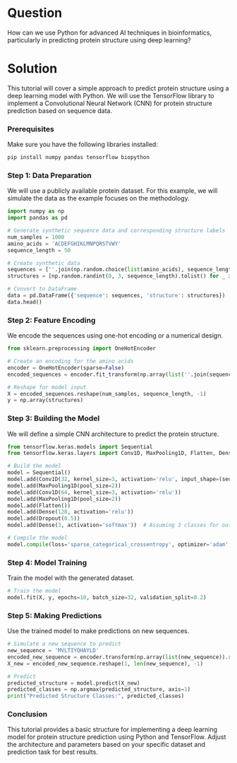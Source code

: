 # Question
How can we use Python for advanced AI techniques in bioinformatics, particularly in predicting protein structure using deep learning? 

# Solution

This tutorial will cover a simple approach to predict protein structure using a deep learning model with Python. We will use the TensorFlow library to implement a Convolutional Neural Network (CNN) for protein structure prediction based on sequence data.

### Prerequisites

Make sure you have the following libraries installed:

```bash
pip install numpy pandas tensorflow biopython
```

### Step 1: Data Preparation

We will use a publicly available protein dataset. For this example, we will simulate the data as the example focuses on the methodology.

```python
import numpy as np
import pandas as pd

# Generate synthetic sequence data and corresponding structure labels
num_samples = 1000
amino_acids = 'ACDEFGHIKLMNPQRSTVWY'
sequence_length = 50

# Create synthetic data
sequences = [''.join(np.random.choice(list(amino_acids), sequence_length)) for _ in range(num_samples)]
structures = [np.random.randint(0, 3, sequence_length).tolist() for _ in range(num_samples)]  # 3 classes: 0, 1, 2

# Convert to DataFrame
data = pd.DataFrame({'sequence': sequences, 'structure': structures})
data.head()
```

### Step 2: Feature Encoding

We encode the sequences using one-hot encoding or a numerical design.

```python
from sklearn.preprocessing import OneHotEncoder

# Create an encoding for the amino acids
encoder = OneHotEncoder(sparse=False)
encoded_sequences = encoder.fit_transform(np.array(list(''.join(sequences))).reshape(-1, 1))

# Reshape for model input
X = encoded_sequences.reshape(num_samples, sequence_length, -1)
y = np.array(structures)
```

### Step 3: Building the Model

We will define a simple CNN architecture to predict the protein structure.

```python
from tensorflow.keras.models import Sequential
from tensorflow.keras.layers import Conv1D, MaxPooling1D, Flatten, Dense, Dropout

# Build the model
model = Sequential()
model.add(Conv1D(32, kernel_size=3, activation='relu', input_shape=(sequence_length, len(amino_acids))))
model.add(MaxPooling1D(pool_size=2))
model.add(Conv1D(64, kernel_size=3, activation='relu'))
model.add(MaxPooling1D(pool_size=2))
model.add(Flatten())
model.add(Dense(128, activation='relu'))
model.add(Dropout(0.5))
model.add(Dense(3, activation='softmax'))  # Assuming 3 classes for output

# Compile the model
model.compile(loss='sparse_categorical_crossentropy', optimizer='adam', metrics=['accuracy'])
```

### Step 4: Model Training

Train the model with the generated dataset.

```python
# Train the model
model.fit(X, y, epochs=10, batch_size=32, validation_split=0.2)
```

### Step 5: Making Predictions

Use the trained model to make predictions on new sequences.

```python
# Simulate a new sequence to predict
new_sequence = 'MVLTIYQHAYLD'
encoded_new_sequence = encoder.transform(np.array(list(new_sequence)).reshape(-1, 1))
X_new = encoded_new_sequence.reshape(1, len(new_sequence), -1)

# Predict
predicted_structure = model.predict(X_new)
predicted_classes = np.argmax(predicted_structure, axis=1)
print("Predicted Structure Classes:", predicted_classes)
```

### Conclusion

This tutorial provides a basic structure for implementing a deep learning model for protein structure prediction using Python and TensorFlow. Adjust the architecture and parameters based on your specific dataset and prediction task for best results.